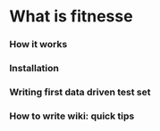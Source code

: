 # What is fitnesse

### How it works

### Installation

### Writing first data driven test set

### How to write wiki: quick tips

